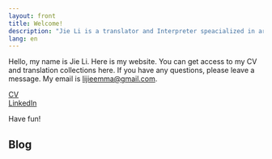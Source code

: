 ```yaml
---
layout: front
title: Welcome!
description: "Jie Li is a translator and Interpreter speacialized in artifical intelligence, environmental protection, economics and automotive industry."
lang: en
---
```


Hello, my name is Jie Li. Here is my website. You can get access to my CV and translation collections here. If you have any questions, please leave a message. My email is lijieemma@gmail.com. 

[CV](Lijie-CV-EN.pdf)    
[LinkedIn](https://www.linkedin.com/in/%E6%B4%81-%E6%9D%8E-7936b4a8/)

Have fun!

## Blog
